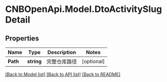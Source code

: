 # CNBOpenApi.Model.DtoActivitySlugDetail

## Properties

Name | Type | Description | Notes
------------ | ------------- | ------------- | -------------
**Path** | **string** | 完整仓库路径 | [optional] 

[[Back to Model list]](../../README.md#documentation-for-models) [[Back to API list]](../../README.md#documentation-for-api-endpoints) [[Back to README]](../../README.md)

